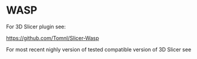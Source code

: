 WASP
====

For 3D Slicer plugin see:

https://github.com/Tomnl/Slicer-Wasp

For most recent nighly version of tested compatible version of 3D Slicer see
